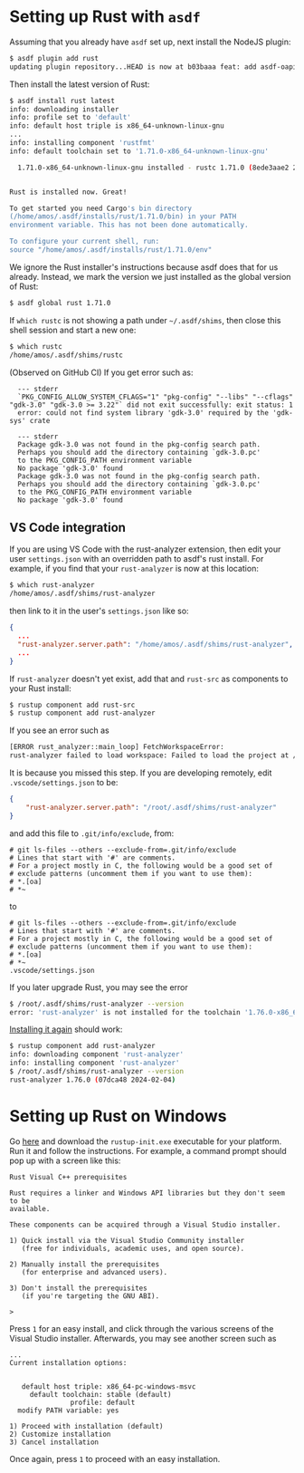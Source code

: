 # Setting up Rust with `asdf`

Assuming that you already have `asdf` set up, next install the NodeJS plugin:

```bash
$ asdf plugin add rust
updating plugin repository...HEAD is now at b03baaa feat: add asdf-oapi-codegen plugin (#864)
```

Then install the latest version of Rust:

```bash
$ asdf install rust latest
info: downloading installer
info: profile set to 'default'
info: default host triple is x86_64-unknown-linux-gnu
...
info: installing component 'rustfmt'
info: default toolchain set to '1.71.0-x86_64-unknown-linux-gnu'

  1.71.0-x86_64-unknown-linux-gnu installed - rustc 1.71.0 (8ede3aae2 2023-07-12)


Rust is installed now. Great!

To get started you need Cargo's bin directory 
(/home/amos/.asdf/installs/rust/1.71.0/bin) in your PATH
environment variable. This has not been done automatically.

To configure your current shell, run:
source "/home/amos/.asdf/installs/rust/1.71.0/env"
```

We ignore the Rust installer's instructions because asdf does that for us already. Instead, we mark the version we just installed as the global version of Rust:

```bash
$ asdf global rust 1.71.0
```

If `which rustc` is not showing a path under `~/.asdf/shims`, then close this shell session and start a new one:

```bash
$ which rustc
/home/amos/.asdf/shims/rustc
```

(Observed on GitHub CI) If you get error such as:

```
  --- stderr
  `PKG_CONFIG_ALLOW_SYSTEM_CFLAGS="1" "pkg-config" "--libs" "--cflags" "gdk-3.0" "gdk-3.0 >= 3.22"` did not exit successfully: exit status: 1
  error: could not find system library 'gdk-3.0' required by the 'gdk-sys' crate

  --- stderr
  Package gdk-3.0 was not found in the pkg-config search path.
  Perhaps you should add the directory containing `gdk-3.0.pc'
  to the PKG_CONFIG_PATH environment variable
  No package 'gdk-3.0' found
  Package gdk-3.0 was not found in the pkg-config search path.
  Perhaps you should add the directory containing `gdk-3.0.pc'
  to the PKG_CONFIG_PATH environment variable
  No package 'gdk-3.0' found
```

## VS Code integration

If you are using VS Code with the rust-analyzer extension, then edit your user `settings.json` with an overridden path to asdf's rust install. For example, if you find that your `rust-analyzer` is now at this location:

```bash
$ which rust-analyzer
/home/amos/.asdf/shims/rust-analyzer
```

then link to it in the user's `settings.json` like so:

```json
{
  ...
  "rust-analyzer.server.path": "/home/amos/.asdf/shims/rust-analyzer",
  ...
}
```

If `rust-analyzer` doesn't yet exist, add that and `rust-src` as components to your Rust install:

```bash
$ rustup component add rust-src
$ rustup component add rust-analyzer
```

If you see an error such as

```bash
[ERROR rust_analyzer::main_loop] FetchWorkspaceError:
rust-analyzer failed to load workspace: Failed to load the project at /root/zamm/src-tauri/Cargo.toml: cd "/root/zamm/src-tauri" && "cargo" "--version" failed: No such file or directory (os error 2)
```

It is because you missed this step. If you are developing remotely, edit `.vscode/settings.json` to be:

```json
{
    "rust-analyzer.server.path": "/root/.asdf/shims/rust-analyzer"
}
```

and add this file to `.git/info/exclude`, from:

```
# git ls-files --others --exclude-from=.git/info/exclude
# Lines that start with '#' are comments.
# For a project mostly in C, the following would be a good set of
# exclude patterns (uncomment them if you want to use them):
# *.[oa]
# *~
```

to

```
# git ls-files --others --exclude-from=.git/info/exclude
# Lines that start with '#' are comments.
# For a project mostly in C, the following would be a good set of
# exclude patterns (uncomment them if you want to use them):
# *.[oa]
# *~
.vscode/settings.json
```

If you later upgrade Rust, you may see the error

```bash
$ /root/.asdf/shims/rust-analyzer --version
error: 'rust-analyzer' is not installed for the toolchain '1.76.0-x86_64-unknown-linux-gnu'
```

[Installing it again](https://github.com/rust-lang/rust-analyzer/issues/14776#issuecomment-1551722991) should work:

```bash
$ rustup component add rust-analyzer
info: downloading component 'rust-analyzer'
info: installing component 'rust-analyzer'
$ /root/.asdf/shims/rust-analyzer --version
rust-analyzer 1.76.0 (07dca48 2024-02-04)
```

# Setting up Rust on Windows

Go [here](https://www.rust-lang.org/tools/install) and download the `rustup-init.exe` executable for your platform. Run it and follow the instructions. For example, a command prompt should pop up with a screen like this:

```
Rust Visual C++ prerequisites

Rust requires a linker and Windows API libraries but they don't seem to be
available.

These components can be acquired through a Visual Studio installer.

1) Quick install via the Visual Studio Community installer
   (free for individuals, academic uses, and open source).

2) Manually install the prerequisites
   (for enterprise and advanced users).

3) Don't install the prerequisites
   (if you're targeting the GNU ABI).

>
```

Press `1` for an easy install, and click through the various screens of the Visual Studio installer. Afterwards, you may see another screen such as

```
...
Current installation options:


   default host triple: x86_64-pc-windows-msvc
     default toolchain: stable (default)
               profile: default
  modify PATH variable: yes

1) Proceed with installation (default)
2) Customize installation
3) Cancel installation
```

Once again, press `1` to proceed with an easy installation.
